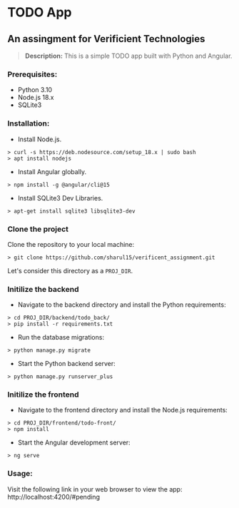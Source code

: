 # TODO App

## An assingment for Verificient Technologies

> **Description:** This is a simple TODO app built with Python and Angular.

### Prerequisites:

- Python 3.10
- Node.js 18.x
- SQLite3

### Installation:

- Install Node.js.

```
> curl -s https://deb.nodesource.com/setup_18.x | sudo bash
> apt install nodejs
```

- Install Angular globally.

```
> npm install -g @angular/cli@15
```

- Install SQLite3 Dev Libraries.

```
> apt-get install sqlite3 libsqlite3-dev
```

### Clone the project

Clone the repository to your local machine:

```
> git clone https://github.com/sharul15/verificent_assignment.git
```

Let's consider this directory as a `PROJ_DIR`.

### Initilize the backend

- Navigate to the backend directory and install the Python requirements:

```
> cd PROJ_DIR/backend/todo_back/
> pip install -r requirements.txt
```

- Run the database migrations:

```
> python manage.py migrate
```

- Start the Python backend server:

```
> python manage.py runserver_plus
```

### Initilize the frontend

- Navigate to the frontend directory and install the Node.js requirements:

```
> cd PROJ_DIR/frontend/todo-front/
> npm install
```

- Start the Angular development server:

```
> ng serve
```

### Usage:

Visit the following link in your web browser to view the app:
http://localhost:4200/#pending
